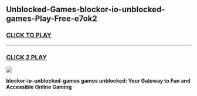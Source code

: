
## Unblocked-Games-blockor-io-unblocked-games-Play-Free-e7ok2
<h3>
<a href="https://premium76.site?title=blockor-io-unblocked-games&ref=12A">CLICK TO PLAY</a></h3>
<hr>

<h3>
<a href="https://premium76.site?title=blockor-io-unblocked-games&ref=12A">CLICK 2 PLAY</a>
  
</h3>

<a href="https://premium76.site?title=blockor-io-unblocked-games&ref=12A"><img src="https://clearcache.store/games.png"></a>


**blockor-io-unblocked-games games unblocked: Your Gateway to Fun and Accessible Online Gaming**
